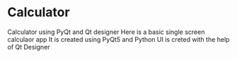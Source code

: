 # Calculator
Calculator using PyQt and Qt designer
Here is a basic single screen calculaor app
It is created using PyQt5 and Python 
UI is creted with the help of Qt Designer
